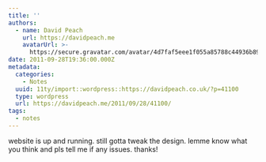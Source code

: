 ```yaml
---
title: ''
authors:
  - name: David Peach
    url: https://davidpeach.me
    avatarUrl: >-
      https://secure.gravatar.com/avatar/4d7faf5eee1f055a85788c44936b8995eaab6dfb004e7854ec747ccb272e91ee?s=96&d=mm&r=g
date: 2011-09-28T19:36:00.000Z
metadata:
  categories:
    - Notes
  uuid: 11ty/import::wordpress::https://davidpeach.co.uk/?p=41100
  type: wordpress
  url: https://davidpeach.me/2011/09/28/41100/
tags:
  - notes
---
```

website is up and running. still gotta tweak the design. lemme know what you think and pls tell me if any issues. thanks!
